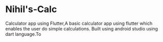 # Nihil's-Calc
Calculator app using Flutter,A basic calculator app using flutter which enables the user do simple calculations.
Built using android studio using dart language.To 

